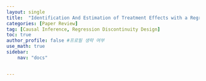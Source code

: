 ```yaml
---
layout: single
title:  "Identification And Estimation of Treatment Effects with a Regression-Discontinuity Design"
categories: [Paper Review]
tag: [Causal Inference, Regression Discontinuity Design]
toc: true
author_profile: false #프로필 생략 여부
use_math: true
sidebar:
    nav: "docs"


---
```






